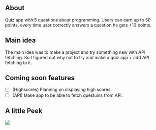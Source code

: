 ## About
Quiz app with 5 questions about programming. Users can earn up to 50 points, every time user correctly answers a question he gets +10 points.

## Main idea
The main idea was to make a project and try something new with API fetching.
So I figured out why not to try and make a quiz app + add API fetching to it.

## Coming soon features
- [ ] \(Highscores) Planning on displaying high scores.
- [ ] \(API) Make app to be able to fetch questuins from API.

## A little Peek
<img src="https://i.imgur.com/5sLRVdh.png">
